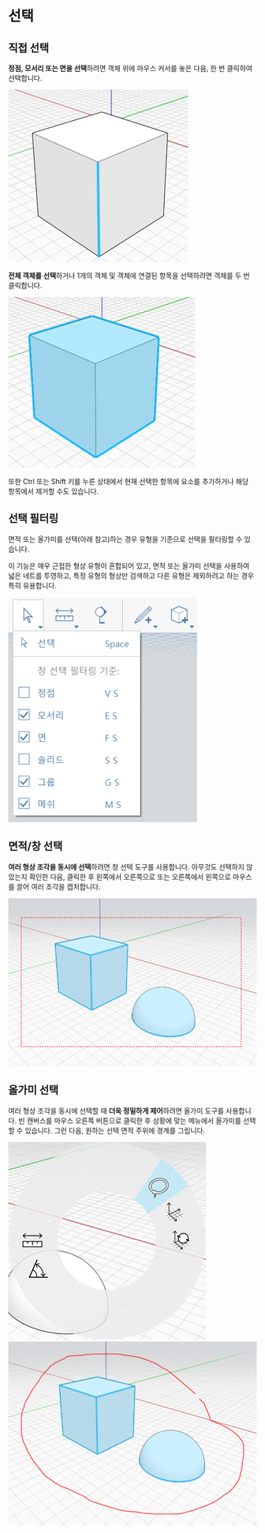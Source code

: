 # 선택

## 직접 선택

**정점, 모서리 또는 면을 선택**하려면 객체 위에 마우스 커서를 놓은 다음, 한 번 클릭하여 선택합니다.

![](../.gitbook/assets/direct_selection1.png)

**전체 객체를 선택**하거나 1개의 객체 및 객체에 연결된 항목을 선택하려면 객체를 두 번 클릭합니다.

![](../.gitbook/assets/direct_selection2.png)

또한 Ctrl 또는 Shift 키를 누른 상태에서 현재 선택한 항목에 요소를 추가하거나 해당 항목에서 제거할 수도 있습니다.

## 선택 필터링

면적 또는 올가미를 선택\(아래 참고\)하는 경우 유형을 기준으로 선택을 필터링할 수 있습니다.

이 기능은 매우 근접한 형상 유형이 혼합되어 있고, 면적 또는 올가미 선택을 사용하여 넓은 네트를 투영하고, 특정 유형의 형상만 검색하고 다른 유형은 제외하려고 하는 경우 특히 유용합니다.

![](../.gitbook/assets/selection-filter.png)

## 면적/창 선택

**여러 형상 조각을 동시에 선택**하려면 창 선택 도구를 사용합니다. 아무것도 선택하지 않았는지 확인한 다음, 클릭한 후 왼쪽에서 오른쪽으로 또는 오른쪽에서 왼쪽으로 마우스를 끌어 여러 조각을 캡처합니다.

![](../.gitbook/assets/direct_selection3.png)

## 올가미 선택

여러 형상 조각을 동시에 선택할 때 **더욱 정밀하게 제어**하려면 올가미 도구를 사용합니다. 빈 캔버스를 마우스 오른쪽 버튼으로 클릭한 후 상황에 맞는 메뉴에서 올가미를 선택할 수 있습니다. 그런 다음, 원하는 선택 면적 주위에 경계를 그립니다.

![](../.gitbook/assets/lasso1.png)  
![](../.gitbook/assets/lasso2.png)

